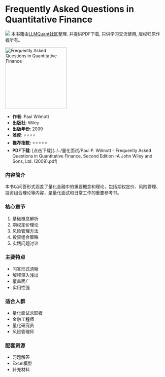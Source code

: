 # Frequently Asked Questions in Quantitative Finance

![](https://fastly.jsdelivr.net/gh/bucketio/img3@main/2024/09/04/1725464231869-e0b2f727-2a0f-4270-bf6c-31ddc350426a.gif)
本书籍由[LLMQuant社区](https://llmquant.com/)整理, 并提供PDF下载, 只供学习交流使用, 版权归原作者所有。

<img src="cover.jpg" alt="Frequently Asked Questions in Quantitative Finance" width="200"/>

- **作者**: Paul Wilmott
- **出版社**: Wiley
- **出版年份**: 2009
- **难度**: ⭐⭐⭐⭐
- **推荐指数**: ⭐⭐⭐⭐⭐
- **PDF下载**: [点击下载](../../量化面试/Paul P. Wilmott - Frequently Asked Questions in Quantitative Finance, Second Edition  -A John Wiley and Sons, Ltd. (2009).pdf)

### 内容简介
本书以问答形式涵盖了量化金融中的重要概念和理论，包括期权定价、风险管理、投资组合理论等内容，是量化面试和日常工作的重要参考书。

### 核心章节
1. 基础概念解析
2. 期权定价理论
3. 风险管理方法
4. 投资组合策略
5. 实践问题讨论

### 主要特点
- 问答形式清晰
- 解释深入浅出
- 覆盖面广
- 实用性强

### 适合人群
- 量化面试求职者
- 金融工程师
- 量化研究员
- 风险管理师

### 配套资源
- 习题解答
- Excel模型
- 补充材料 